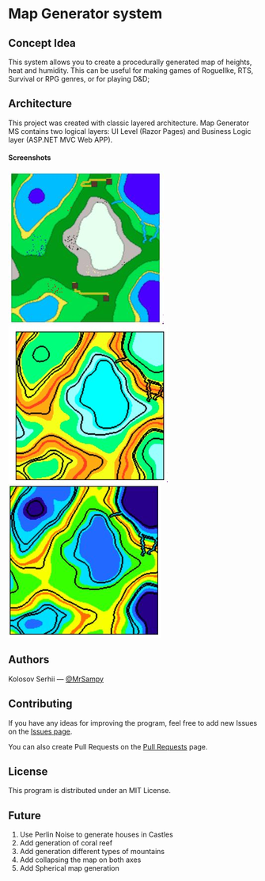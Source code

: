 # Map Generator system

## Concept Idea

This system allows you to create a procedurally generated map of heights, heat and humidity. This can be useful for making games of RoguelIke, RTS, Survival or RPG genres, or for playing D&D;

## Architecture

This project was created with classic layered architecture. Map Generator MS contains two logical layers: UI Level (Razor
Pages) and Business Logic layer (ASP.NET MVC Web APP). 

#### Screenshots

![Hi1](./src/CourseWork/images/Hi1.jpg)![He1](./src/CourseWork/images/He1.jpg)![M1](./src/CourseWork/images/M1.jpg)




## Authors
Kolosov Serhii — [@MrSampy](www.t.me/MrSampy)

## Contributing
If you have any ideas for improving the program, feel free to add new Issues on the [Issues page](https://github.com/MrSampy/Course-work/issues).

You can also create Pull Requests on the [Pull Requests](https://github.com/MrSampy/Course-work/pulls) page.

## License
This program is distributed under an MIT License.

## Future
1. Use Perlin Noise to generate houses in Castles 
2. Add generation of coral reef
3. Add generation different types of mountains
4. Add collapsing the map on both axes
5. Add Spherical map generation

